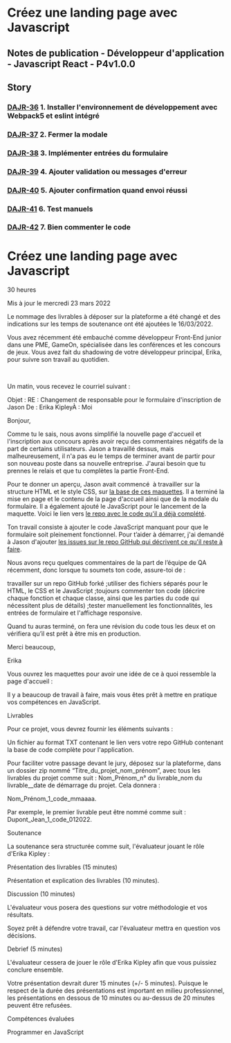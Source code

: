 # Créez une landing page avec Javascript

## Notes de publication - Développeur d'application - Javascript React - P4v1.0.0

## Story

### [DAJR-36](https://dev-js-pyl.atlassian.net/browse/DAJR-36) 1. Installer l'environnement de développement avec Webpack5 et eslint intégré

### [DAJR-37](https://dev-js-pyl.atlassian.net/browse/DAJR-37) 2. Fermer la modale

### [DAJR-38](https://dev-js-pyl.atlassian.net/browse/DAJR-38) 3. Implémenter entrées du formulaire

### [DAJR-39](https://dev-js-pyl.atlassian.net/browse/DAJR-39) 4. Ajouter validation ou messages d'erreur

### [DAJR-40](https://dev-js-pyl.atlassian.net/browse/DAJR-40) 5. Ajouter confirmation quand envoi réussi

### [DAJR-41](https://dev-js-pyl.atlassian.net/browse/DAJR-41) 6. Test manuels

### [DAJR-42](https://dev-js-pyl.atlassian.net/browse/DAJR-42) 7. Bien commenter le code

# Créez une landing page avec Javascript

30 heures

Mis à jour le mercredi 23 mars 2022



Le nommage des livrables à déposer sur la plateforme a été changé et des indications sur les temps de soutenance ont été ajoutées le 16/03/2022.

Vous avez récemment été embauché comme développeur Front-End junior dans une PME, GameOn, spécialisée dans les conférences et les concours de jeux. Vous avez fait du shadowing de votre développeur principal, Erika, pour suivre son travail au quotidien.

 



Un matin, vous recevez le courriel suivant : 

Objet : RE : Changement de responsable pour le formulaire d'inscription de Jason De : Erika KipleyÀ : Moi

Bonjour,

Comme tu le sais, nous avons simplifié la nouvelle page d'accueil et l'inscription aux concours après avoir reçu des commentaires négatifs de la part de certains utilisateurs. Jason a travaillé dessus, mais malheureusement, il n'a pas eu le temps de terminer avant de partir pour son nouveau poste dans sa nouvelle entreprise. J'aurai besoin que tu prennes le relais et que tu complètes la partie Front-End. 

Pour te donner un aperçu, Jason avait commencé  à travailler sur la structure HTML et le style CSS, sur [la base de ces maquettes](https://www.figma.com/file/B7NKBDvSI18uoMLJgpnh48/UI-Design-GameOn-FR?node-id=106%3A630). Il a terminé la mise en page et le contenu de la page d'accueil ainsi que de la modale du formulaire. Il a également ajouté le JavaScript pour le lancement de la maquette. Voici le lien vers [le repo avec le code qu'il a déjà complété](https://github.com/OpenClassrooms-Student-Center/GameOn-website-FR/).

Ton travail consiste à ajouter le code JavaScript manquant pour que le formulaire soit pleinement fonctionnel. Pour t’aider à démarrer, j'ai demandé à Jason d'ajouter [les issues sur le repo GitHub qui décrivent ce qu'il reste à faire](https://github.com/OpenClassrooms-Student-Center/GameOn-website-FR/issues). 

Nous avons reçu quelques commentaires de la part de l’équipe de QA récemment, donc lorsque tu soumets ton code, assure-toi de : 

travailler sur un repo GitHub forké ;utiliser des fichiers séparés pour le HTML, le CSS et le JavaScript ;toujours commenter ton code (décrire chaque fonction et chaque classe, ainsi que les parties du code qui nécessitent plus de détails) ;tester manuellement les fonctionnalités, les entrées de formulaire et l'affichage responsive.

Quand tu auras terminé, on fera une révision du code tous les deux et on vérifiera qu’il est prêt à être mis en production. 

Merci beaucoup, 

Erika

Vous ouvrez les maquettes pour avoir une idée de ce à quoi ressemble la page d'accueil : 



Il y a beaucoup de travail à faire, mais vous êtes prêt à mettre en pratique vos compétences en JavaScript. 

Livrables

Pour ce projet, vous devrez fournir les éléments suivants :

Un fichier au format TXT contenant le lien vers votre repo GitHub contenant la base de code complète pour l'application.

Pour faciliter votre passage devant le jury, déposez sur la plateforme, dans un dossier zip nommé “Titre_du_projet_nom_prénom”, avec tous les livrables du projet comme suit : Nom_Prénom_n° du livrable_nom du livrable__date de démarrage du projet. Cela donnera :  

Nom_Prénom_1_code_mmaaaa.

Par exemple, le premier livrable peut être nommé comme suit : Dupont_Jean_1_code_012022.

Soutenance

La soutenance sera structurée comme suit, l'évaluateur jouant le rôle d'Erika Kipley :

Présentation des livrables (15 minutes) 

Présentation et explication des livrables (10 minutes).

Discussion (10 minutes) 

L'évaluateur vous posera des questions sur votre méthodologie et vos résultats.

Soyez prêt à défendre votre travail, car l'évaluateur mettra en question vos décisions.

Debrief (5 minutes)

L'évaluateur cessera de jouer le rôle d'Erika Kipley afin que vous puissiez conclure ensemble.

Votre présentation devrait durer 15 minutes (+/- 5 minutes). Puisque le respect de la durée des présentations est important en milieu professionnel, les présentations en dessous de 10 minutes ou au-dessus de 20 minutes peuvent être refusées. 

Compétences évaluées

Programmer en JavaScript
